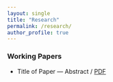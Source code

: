 ```yaml
---
layout: single
title: "Research"
permalink: /research/
author_profile: true
---
```


### Working Papers
- Title of Paper — Abstract / [PDF](/files/Jung_CV.pdf)
